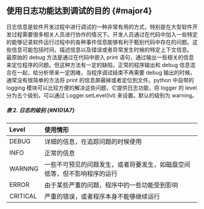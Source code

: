 ## 使用日志功能达到调试的目的 {#major4}

日志信息是软件开发过程中进行调试的一种非常有用的方式，特别是在大型软件开发过程需要很多相关人员进行协作的情况下。开发人员通过在代码中加入一些特定的能够记录软件运行过程中的各种事件信息能够有利于甄别代码中存在的问题。这些信息可能包括时间，描述信息以及错误或者异常发生时候的特定上下文信息。 最原始的 debug 方法是通过在代码中嵌入 print 语句，通过输出一些相关的信息来定位程序的问题。但这种方法有一定的缺陷，正常的程序输出和 debug 信息混合在一起，给分析带来一定困难，当程序调试结束不再需要 debug 输出的时候，通常没有很简单的方法将 print 的信息屏蔽掉或者定位到文件。python 中自带的 logging 模块可以比较方便的解决这些问题，它提供日志功能，将 logger 的 level 分为五个级别，可以通过 Logger.setLevel\(lvl\) 来设置。默认的级别为 warning。

##### 表 2. 日志的级别 {#N101A7}

| Level | 使用情形 |
| :--- | :--- |
| DEBUG | 详细的信息，在追踪问题的时候使用 |
| INFO | 正常的信息 |
| WARNING | 一些不可预见的问题发生，或者将要发生，如磁盘空间低等，但不影响程序的运行 |
| ERROR | 由于某些严重的问题，程序中的一些功能受到影响 |
| CRITICAL | 严重的错误，或者程序本身不能够继续运行 |



